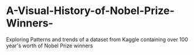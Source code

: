 # A-Visual-History-of-Nobel-Prize-Winners-
Exploring Patterns and trends of a dataset from Kaggle containing over 100 year's worth of Nobel Prize winners
